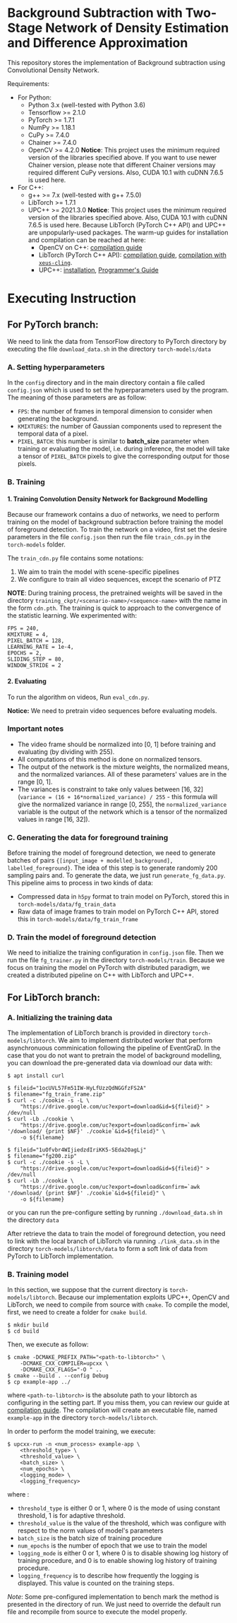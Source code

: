 # Background Subtraction with Two-Stage Network of Density Estimation and Difference Approximation

This repository stores the implementation of Background subtraction using Convolutional Density Network.

Requirements:
- For Python:
	- Python 3.x (well-tested with Python 3.6)
	- Tensorflow >= 2.1.0
	- PyTorch >= 1.7.1
	- NumPy >= 1.18.1
	- CuPy >= 7.4.0
	- Chainer >= 7.4.0
	- OpenCV >= 4.2.0
	**Notice**: This project uses the minimum required version of the libraries specified above. If you want to use newer Chainer version, please note that different Chainer versions may required different CuPy versions. Also, CUDA 10.1 with cuDNN 7.6.5 is used here.
- For C++:
	- g++ >= 7.x (well-tested with g++ 7.5.0)
	- LibTorch >= 1.7.1
	- UPC++ >= 2021.3.0
	**Notice**: This project uses the minimum required version of the libraries specified above. Also, CUDA 10.1 with cuDNN 7.6.5 is used here. Because LibTorch (PyTorch C++ API) and UPC++ are unpopularly-used packages. The warm-up guides for installation and compilation can be reached at here:
		- OpenCV on C++: [compilation guide](https://github.com/phithangcung/Installation-Notes/blob/main/Install_OpenCV4_with_CUDA.md)
		- LibTorch (PyTorch C++ API): [compilation guide](https://github.com/phithangcung/LibTorch-UPCXX-OpenCV), [compilation with `xeus-cling`](https://github.com/phithangcung/Installation-Notes/blob/main/Install-Jupyter-LibTorch.md).
		- UPC++: [installation](https://bitbucket.org/berkeleylab/upcxx/wiki/INSTALL), [Programmer's Guide](https://bitbucket.org/berkeleylab/upcxx/downloads/upcxx-guide-2020.10.0.pdf)



# Executing Instruction
## For PyTorch branch:

We need to link the data from TensorFlow directory to PyTorch directory by executing the file `download_data.sh` in the directory `torch-models/data`

### A. Setting hyperparameters

In the `config` directory and in the main directory contain a file called `config.json` which is used to set the hyperparameters used by the program. The meaning of those parameters are as follow:

- `FPS`: the number of frames in temporal dimension to consider when generating the background.
- `KMIXTURES`: the number of Gaussian components used to represent the temporal data of a pixel.
- `PIXEL_BATCH`: this number is similar to **batch_size** parameter when training or evaluating the model, i.e. during inference, the model will take a tensor of `PIXEL_BATCH` pixels to give the corresponding output for those pixels.

### B. Training
#### 1. Training Convolution Density Network for Background Modelling
Because our framework contains a duo of networks, we need to perform training on the model of background subtraction before training the model of foreground detection. To train the network on a video, first set the desire parameters in the file `config.json` then run the file `train_cdn.py` in the `torch-models` folder.

The `train_cdn.py` file contains some notations:
1. We aim to train the model with scene-specific pipelines
2. We configure to train all video sequences, except the scenario of PTZ

**NOTE**: During training process, the pretrained weights will be saved in the directory `training_ckpt/<scenario-name>/<sequence-name>` with the name in the form `cdn.pth`. The training is quick to approach to the convergence of the statistic learning. We experimented with:
```
FPS = 240,
KMIXTURE = 4,
PIXEL_BATCH = 128,
LEARNING_RATE = 1e-4,
EPOCHS = 2,
SLIDING_STEP = 80,
WINDOW_STRIDE = 2
```

#### 2. Evaluating

To run the algorithm on videos, Run `eval_cdn.py`. 

**Notice:** We need to pretrain video sequences before evaluating models.


### Important notes

- The video frame should be normalized into [0, 1] before training and evaluating (by dividing with 255).
- All computations of this method is done on normalized tensors.
- The output of the network is the mixture weights, the normalized means, and the normalized variances. All of these parameters' values are in the range [0, 1].
- The variances is constraint to take only values between [16, 32] (`variance = (16 + 16*normalized_variance) / 255` - this formula will give the normalized variance in range [0, 255], the `normalized_variance` variable is the output of the network which is a tensor of the normalized values in range [16, 32]).


### C. Generating the data for foreground training

Before training the model of foreground detection, we need to generate batches of pairs `{[input_image + modelled_background], labelled_foreground}`. The idea of this step is to generate randomly 200 sampling pairs and.  To generate the data, we just run `generate_fg_data.py`. This pipeline aims to process in two kinds of data:
- Compressed data in `h5py` format to train model on PyTorch,  stored this in `torch-models/data/fg_train_data`
- Raw data of image frames to train model on PyTorch C++ API,  stored this in `torch-models/data/fg_train_frame`

### D. Train the model of foreground detection
We need to initialize the training configuration in `config.json` file. Then we run the file `fg_trainer.py` in the directory `torch-models/train`. Because we focus on training the model on PyTorch with distributed paradigm, we created a distributed pipeline on C++ with LibTorch and UPC++.

## For LibTorch branch:
### A. Initializing the training data
The implementation of LibTorch branch is provided in directory `torch-models/libtorch`. We aim to implement distributed worker that perform asynchronuous comminication following the pipeline of EventGraD. In the case that you do not want to pretrain the model of background modelling, you can download the pre-generated data via download our data with:
```
$ apt install curl

$ fileid="1ocUVL57Fm51IW-HyLfUzzQdNGGfzFS2A"
$ filename="fg_train_frame.zip"
$ curl -c ./cookie -s -L \
	"https://drive.google.com/uc?export=download&id=${fileid}" > /dev/null
$ curl -Lb ./cookie \
	"https://drive.google.com/uc?export=download&confirm=`awk '/download/ {print $NF}' ./cookie`&id=${fileid}" \
	-o ${filename}

$ fileid="1uOfvbr4WIjiedzdIriKK5-SEda2OagLj"
$ filename="fg200.zip"
$ curl -c ./cookie -s -L \
	"https://drive.google.com/uc?export=download&id=${fileid}" > /dev/null
$ curl -Lb ./cookie \
	"https://drive.google.com/uc?export=download&confirm=`awk '/download/ {print $NF}' ./cookie`&id=${fileid}" \
	-o ${filename}
```
or you can run the pre-configure setting by running `./download_data.sh` in the directory `data`

After retrieve the data to train the model of foreground detection, you need to link with the local branch of LibTorch via running `./link_data.sh` in the directory `torch-models/libtorch/data` to form a soft link of data from PyTorch to LibTorch implementation. 

### B. Training model
In this section, we suppose that the current directory is `torch-models/libtorch`. Because our implementation exploits UPC++, OpenCV and LibTorch, we need to compile from source with `cmake`.  To compile the model, first, we need to create a folder for `cmake build`.
```
$ mkdir build
$ cd build
```
 Then, we execute as follow:
```
$ cmake -DCMAKE_PREFIX_PATH="<path-to-libtorch>" \
    -DCMAKE_CXX_COMPILER=upcxx \
    -DCMAKE_CXX_FLAGS="-O " .. 
$ cmake --build . --config Debug
$ cp example-app ../
``` 
where `<path-to-libtorch>` is the absolute path to your libtorch as configuring in the setting part. If you miss them, you can review our guide at [compilation guide](https://github.com/phithangcung/LibTorch-UPCXX-OpenCV). The compilation will create an executable file, named `example-app` in the directory `torch-models/libtorch`.

In order to perform the model training, we execute:

```
$ upcxx-run -n <num_process> example-app \
    <threshold_type> \
    <threshold_value> \
    <batch_size> \
    <num_epochs> \
    <logging_mode> \
    <logging_frequency>
```
where :
- `threshold_type` is either 0 or 1, where 0 is the mode of using constant threshold, 1 is for adaptive threshold.
- `threshold_value` is the value of the threshold, which was configure with respect to the norm values of model's parameters
- `batch_size` is the batch size of training procedure
- `num_epochs` is the number of epoch that we use to train the model
- `logging_mode` is either 0 or 1, where 0 is to disable showing log history of training procedure, and 0 is to enable showing log history of training procedure.
- `logging_frequency` is to describe how frequently the logging is displayed. This value is counted on the training steps.

*Note*: Some pre-configured implementation to bench mark the method is presented in the directory of run. We just need to override the default run file and recompile from source to execute the model properly.














